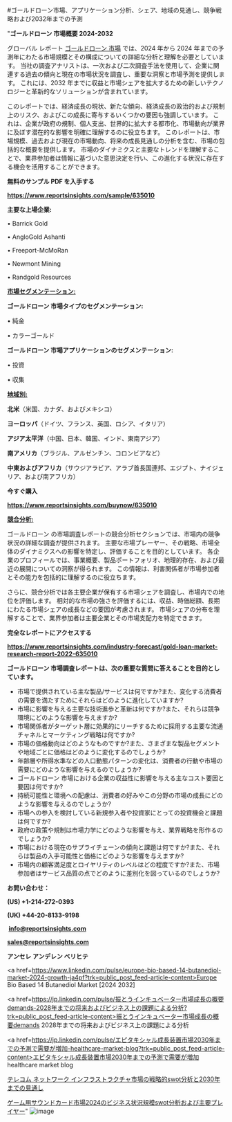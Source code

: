 #ゴールドローン市場、アプリケーション分析、シェア、地域の見通し、競争戦略および2032年までの予測

"<strong>ゴールドローン 市場概要 2024-2032</strong>

グローバル レポート <a href=https://www.reportsinsights.com/sample/635010>ゴールドローン 市場</a> では、2024 年から 2024 年までの予測年にわたる市場規模とその構成についての詳細な分析と理解を必要としています。 当社の調査アナリストは、一次および二次調査手法を使用して、企業に関連する過去の傾向と現在の市場状況を調査し、重要な洞察と市場予測を提供します。 これには、2032 年までに収益と市場シェアを拡大​​するための新しいテクノロジーと革新的なソリューションが含まれています。

このレポートでは、経済成長の現状、新たな傾向、経済成長の政治的および規制上のリスク、およびこの成長に寄与するいくつかの要因も強調しています。 これは、企業が政府の規制、個人支出、世界的に拡大する都市化、市場動向が業界に及ぼす潜在的な影響を明確に理解するのに役立ちます。 このレポートは、市場規模、過去および現在の市場動向、将来の成長見通しの分析を含む、市場の包括的な概要を提供します。 市場のダイナミクスと主要なトレンドを理解することで、業界参加者は情報に基づいた意思決定を行い、この進化する状況に存在する機会を活用することができます。

<strong><b>無料のサンプル PDF を入手する</b></strong>

<a href=https://www.reportsinsights.com/sample/635010><strong><u>https://www.reportsinsights.com/sample/635010</u></strong></a>

<strong>主要な上場企業:</strong>

• Barrick Gold

• AngloGold Ashanti

• Freeport-McMoRan

• Newmont Mining

• Randgold Resources

<strong><u>市場セグメンテーション</u></strong><strong><u>:</u></strong>

<strong>ゴールドローン 市場タイプのセグメンテーション:</strong>

• 純金

• カラーゴールド

<strong>ゴールドローン 市場アプリケーションのセグメンテーション:</strong>

• 投資

• 収集

<strong><u>地域別</u></strong><strong><u>:</u></strong>

<strong>北米</strong>（米国、カナダ、およびメキシコ）

<strong>ヨーロッパ</strong>（ドイツ、フランス、英国、ロシア、イタリア）

<strong>アジア太平洋</strong>（中国、日本、韓国、インド、東南アジア）

<strong>南アメリカ</strong>（ブラジル、アルゼンチン、コロンビアなど）

<strong>中東およびアフリカ</strong>（サウジアラビア、アラブ首長国連邦、エジプト、ナイジェリア、および南アフリカ）

<strong>今すぐ購入</strong>

<a href=https://www.reportsinsights.com/buynow/635010><strong><u>https://www.reportsinsights.com/buynow/635010</u></strong></a>

<strong><u>競合分析:</u></strong>

ゴールドローン の市場調査レポートの競合分析セクションでは、市場内の競争状況の詳細な調査が提供されます。 主要な市場プレーヤー、その戦略、市場全体のダイナミクスへの影響を特定し、評価することを目的としています。 各企業のプロフィールでは、事業概要、製品ポートフォリオ、地理的存在、および最近の展開についての洞察が得られます。 この情報は、利害関係者が市場参加者とその能力を包括的に理解するのに役立ちます。

さらに、競合分析では各主要企業が保有する市場シェアを調査し、市場内での地位を評価します。 相対的な市場の強さを評価するには、収益、時価総額、長期にわたる市場シェアの成長などの要因が考慮されます。 市場シェアの分布を理解することで、業界参加者は主要企業とその市場支配力を特定できます。

<strong>完全なレポートにアクセスする</strong>

<a href=https://www.reportsinsights.com/industry-forecast/gold-loan-market-research-report-2022-635010><strong><u><b>https://www.reportsinsights.com/industry-forecast/gold-loan-market-research-report-2022-635010</b></u></strong></a>

<strong><b>ゴールドローン 市場調査レポートは、次の重要な質問に答えることを目的としています。</b></strong>
<ul>
  <li>市場で提供されている主な製品/サービスは何ですか?また、変化する消費者の需要を満たすためにそれらはどのように進化していますか?</li>
  <li>市場に影響を与える主要な技術進歩と革新は何ですか?また、それらは競争環境にどのような影響を与えますか?</li>
  <li>市場関係者がターゲット層に効果的にリーチするために採用する主要な流通チャネルとマーケティング戦略は何ですか?</li>
  <li>市場の価格動向はどのようなものですか?また、さまざまな製品セグメントや地域ごとに価格はどのように変化するのでしょうか?</li>
  <li>年齢層や所得水準などの人口動態パターンの変化は、消費者の行動や市場の需要にどのような影響を与えるのでしょうか?</li>
  <li>ゴールドローン 市場における企業の収益性に影響を与える主なコスト要因と要因は何ですか?</li>
  <li>持続可能性と環境への配慮は、消費者の好みやこの分野の市場の成長にどのような影響を与えるのでしょうか?</li>
  <li>市場への参入を検討している新規参入者や投資家にとっての投資機会と課題は何ですか?</li>
  <li>政府の政策や規制は市場力学にどのような影響を与え、業界戦略を形作るのでしょうか?</li>
  <li>市場における現在のサプライチェーンの傾向と課題は何ですか?また、それらは製品の入手可能性と価格にどのような影響を与えますか?</li>
  <li>市場内の顧客満足度とロイヤリティのレベルはどの程度ですか?また、市場参加者はサービス品質の点でどのように差別化を図っているのでしょうか?</li>
</ul>
<strong>お問い合わせ：</strong>

<strong>(US) +1-214-272-0393</strong>

<strong>(UK) +44-20-8133-9198</strong>

<strong> </strong><a href=info@reportsinsights.com><strong><u>info@reportsinsights.com</u></strong></a>

<a href=sales@reportsinsights.com><strong><u>sales@reportsinsights.com</u></strong></a>

<strong>アンセレ アンデレン ベリヒテ</strong>

<a href=https://www.linkedin.com/pulse/europe-bio-based-14-butanediol-market-2024-growth-ja4pf?trk=public_post_feed-article-content>Europe Bio Based 14 Butanediol Market [2024 2032]</a>

<a href=https://jp.linkedin.com/pulse/振とうインキュベーター市場成長の概要demands-2028年までの将来およびビジネス上の課題による分析?trk=public_post_feed-article-content>振とうインキュベーター市場成長の概要demands 2028年までの将来およびビジネス上の課題による分析</a>

<a href=https://jp.linkedin.com/pulse/エピタキシャル成長装置市場2030年までの予測で需要が増加-healthcare-market-blog?trk=public_post_feed-article-content>エピタキシャル成長装置市場2030年までの予測で需要が増加 healthcare market blog</a>

<a href=https://www.linkedin.com/pulse/テレコム-ネットワーク-インフラストラクチャ市場の戦略的swot分析と2030年までの見通し/>テレコム ネットワーク インフラストラクチャ市場の戦略的swot分析と2030年までの見通し</a>

<a href=https://www.linkedin.com/pulse/ゲーム用サウンドカード市場2024のビジネス状況規模swot分析および主要プレイヤー-reports-insights-expert-oka2e/>ゲーム用サウンドカード市場2024のビジネス状況規模swot分析および主要プレイヤー</a>"
![image](https://github.com/ahaan12367/RIMarket24/assets/158471582/450babfc-c232-4543-b1ac-fef24f606278)

